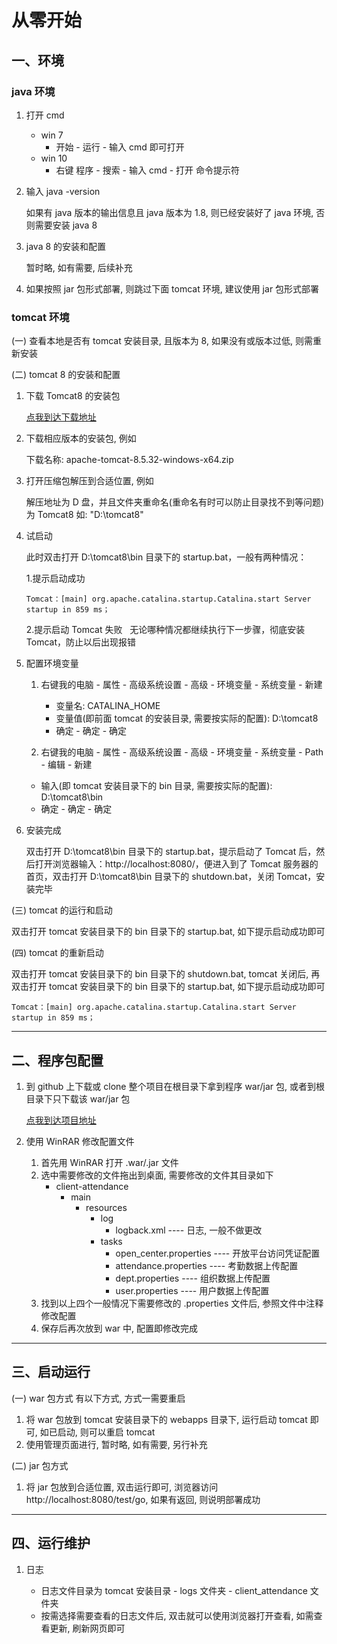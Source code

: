 # 从零开始

## 一、环境

### java 环境

1. 打开 cmd
   * win 7
     * 开始 - 运行 - 输入 cmd 即可打开
   * win 10
     * 右键 程序 - 搜索 - 输入 cmd - 打开 命令提示符
     
2. 输入 java -version

   如果有 java 版本的输出信息且 java 版本为 1.8, 则已经安装好了 java 环境, 否则需要安装 java 8
   
3. java 8 的安装和配置
   
   暂时略, 如有需要, 后续补充
   
4. 如果按照 jar 包形式部署, 则跳过下面 tomcat 环境, 建议使用 jar 包形式部署
   

### tomcat 环境

(一) 查看本地是否有 tomcat 安装目录, 且版本为 8, 如果没有或版本过低, 则需重新安装

(二) tomcat 8 的安装和配置
 
   1. 下载 Tomcat8 的安装包
   
      [点我到达下载地址](https://tomcat.apache.org/download-80.cgi)
      
   2. 下载相应版本的安装包, 例如
   
      下载名称: apache-tomcat-8.5.32-windows-x64.zip
      
   3. 打开压缩包解压到合适位置, 例如
   
       解压地址为 D 盘，并且文件夹重命名(重命名有时可以防止目录找不到等问题)为 Tomcat8 如: "D:\tomcat8\"
   
   4. 试启动
      
      此时双击打开 D:\tomcat8\bin 目录下的 startup.bat，一般有两种情况：
      
      1.提示启动成功
      ```
      Tomcat：[main] org.apache.catalina.startup.Catalina.start Server startup in 859 ms；
      ```
        
      2.提示启动 Tomcat 失败
        
      无论哪种情况都继续执行下一步骤，彻底安装 Tomcat，防止以后出现报错
      
   5. 配置环境变量
   
      1. 右键我的电脑 - 属性 - 高级系统设置 - 高级 - 环境变量 - 系统变量 - 新建
         * 变量名: CATALINA_HOME
         * 变量值(即前面 tomcat 的安装目录, 需要按实际的配置): D:\tomcat8
         * 确定 - 确定 - 确定
         
      2.  右键我的电脑 - 属性 - 高级系统设置 - 高级 - 环境变量 - 系统变量 - Path - 编辑 - 新建
         * 输入(即 tomcat 安装目录下的 bin 目录, 需要按实际的配置): D:\tomcat8\bin
         * 确定 - 确定 - 确定
         
   6. 安装完成
   
      双击打开 D:\tomcat8\bin 目录下的 startup.bat，提示启动了 Tomcat 后，然后打开浏览器输入：http://localhost:8080/，便进入到了 Tomcat 服务器的首页，双击打开 D:\tomcat8\bin 目录下的 shutdown.bat，关闭 Tomcat，安装完毕

(三) tomcat 的运行和启动

   双击打开 tomcat 安装目录下的 bin 目录下的 startup.bat, 如下提示启动成功即可
   
(四) tomcat 的重新启动

   双击打开 tomcat 安装目录下的 bin 目录下的 shutdown.bat, tomcat 关闭后, 再双击打开 tomcat 安装目录下的 bin 目录下的 startup.bat, 如下提示启动成功即可
   ```
   Tomcat：[main] org.apache.catalina.startup.Catalina.start Server startup in 859 ms；
   ```
   

----


## 二、程序包配置

1. 到 github 上下载或 clone 整个项目在根目录下拿到程序 war/jar 包, 或者到根目录下只下载该 war/jar 包

   [点我到达项目地址](https://github.com/hckisagoodboy/client-attendance)

2. 使用 WinRAR 修改配置文件
   1. 首先用 WinRAR 打开 .war/.jar 文件
   2. 选中需要修改的文件拖出到桌面, 需要修改的文件其目录如下
       * client-attendance
           * main  
             * resources
               * log
                 * logback.xml ---- 日志, 一般不做更改
               * tasks
                 * open_center.properties ---- 开放平台访问凭证配置
                 * attendance.properties ---- 考勤数据上传配置
                 * dept.properties ---- 组织数据上传配置
                 * user.properties ---- 用户数据上传配置
   3. 找到以上四个一般情况下需要修改的 .properties 文件后, 参照文件中注释修改配置
   4. 保存后再次放到 war 中, 配置即修改完成


----


## 三、启动运行

(一) war 包方式
  有以下方式, 方式一需要重启
  1. 将 war 包放到 tomcat 安装目录下的 webapps 目录下, 运行启动 tomcat 即可, 如已启动, 则可以重启 tomcat
  2. 使用管理页面进行, 暂时略, 如有需要, 另行补充

(二) jar 包方式
  1. 将 jar 包放到合适位置, 双击运行即可, 浏览器访问 http://localhost:8080/test/go, 如果有返回, 则说明部署成功


----


## 四、运行维护

1. 日志

   * 日志文件目录为  tomcat 安装目录 - logs 文件夹 - client_attendance 文件夹
   * 按需选择需要查看的日志文件后, 双击就可以使用浏览器打开查看, 如需查看更新, 刷新网页即可

